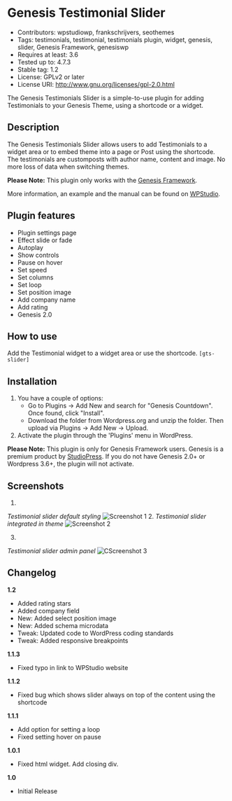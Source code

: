 # Genesis Testimonial Slider

* Contributors: wpstudiowp, frankschrijvers, seothemes
* Tags: testimonials, testimonial, testimonials plugin, widget, genesis, slider, Genesis Framework, genesiswp
* Requires at least: 3.6
* Tested up to: 4.7.3
* Stable tag: 1.2
* License: GPLv2 or later
* License URI: http://www.gnu.org/licenses/gpl-2.0.html

The Genesis Testimonials Slider is a simple-to-use plugin for adding Testimonials to your Genesis Theme, using a shortcode or a widget.

## Description

The Genesis Testimonials Slider allows users to add Testimonials to a widget area or to embed theme into a page or Post using the shortcode. The testimonials are customposts with author name, content and image. No more loss of data when switching themes.

**Please Note:** This plugin only works with the [Genesis Framework](http://www.studiopress.com/).

More information, an example and the manual can be found on [WPStudio](http://www.wpstud.io/plugins).


## Plugin features
- Plugin settings page
- Effect slide or fade
- Autoplay
- Show controls
- Pause on hover
- Set speed
- Set columns
- Set loop
- Set position image
- Add company name
- Add rating
- Genesis 2.0

## How to use
Add the Testimonial widget to a widget area or use the shortcode.
`[gts-slider]`

## Installation

1. You have a couple of options:
	* Go to Plugins -> Add New and search for "Genesis Countdown". Once found, click "Install".
	* Download the folder from Wordpress.org and unzip the folder. Then upload via Plugins -> Add New -> Upload.
2. Activate the plugin through the 'Plugins' menu in WordPress.

**Please Note:** This plugin is only for Genesis Framework users. Genesis is a premium product by [StudioPress](http://www.studiopress.com). If you do not have Genesis 2.0+ or Wordpress 3.6+, the plugin will not activate.

## Screenshots

1.
*Testimonial slider default styling*
![Screenshot 1](https://www.wpstud.io/wp-content/uploads/2017/03/screenshot-1-1.jpg)
2.
*Testimonial slider integrated in theme*
![Screenshot 2](https://www.wpstud.io/wp-content/uploads/2017/03/screenshot-2-1.jpg)

3.
*Testimonial slider admin panel*
![CScreenshot 3](https://www.wpstud.io/wp-content/uploads/2017/03/screenshot-3-1.jpg)

## Changelog

**1.2**

 - Added rating stars
 - Added company field
 - New: Added select position image
 - New: Added schema microdata
 - Tweak: Updated code to WordPress coding standards
 - Tweak: Added responsive breakpoints

**1.1.3**

 - Fixed typo in link to WPStudio website

**1.1.2**

 - Fixed bug which shows slider always on top of the content using the shortcode

**1.1.1**

 - Add option for setting a loop
 - Fixed setting hover on pause

**1.0.1**

 - Fixed html widget. Add closing div.

**1.0**

 - Initial Release